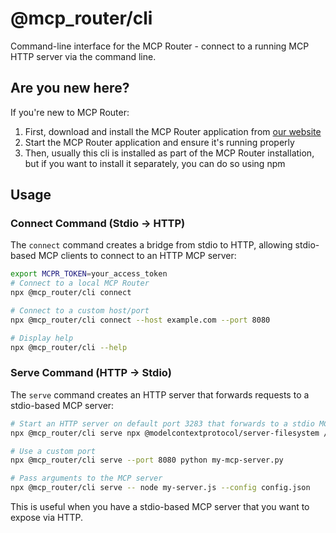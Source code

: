 # @mcp_router/cli

Command-line interface for the MCP Router - connect to a running MCP HTTP server via the command line.

## Are you new here?

If you're new to MCP Router:

1. First, download and install the MCP Router application from [our website](https://mcp-router.net)
2. Start the MCP Router application and ensure it's running properly
3. Then, usually this cli is installed as part of the MCP Router installation, but if you want to install it separately, you can do so using npm


## Usage

### Connect Command (Stdio → HTTP)

The `connect` command creates a bridge from stdio to HTTP, allowing stdio-based MCP clients to connect to an HTTP MCP server:

```bash
export MCPR_TOKEN=your_access_token
# Connect to a local MCP Router
npx @mcp_router/cli connect

# Connect to a custom host/port
npx @mcp_router/cli connect --host example.com --port 8080

# Display help
npx @mcp_router/cli --help
```

### Serve Command (HTTP → Stdio)

The `serve` command creates an HTTP server that forwards requests to a stdio-based MCP server:

```bash
# Start an HTTP server on default port 3283 that forwards to a stdio MCP server
npx @mcp_router/cli serve npx @modelcontextprotocol/server-filesystem /path/to/dir

# Use a custom port
npx @mcp_router/cli serve --port 8080 python my-mcp-server.py

# Pass arguments to the MCP server
npx @mcp_router/cli serve -- node my-server.js --config config.json
```

This is useful when you have a stdio-based MCP server that you want to expose via HTTP.

